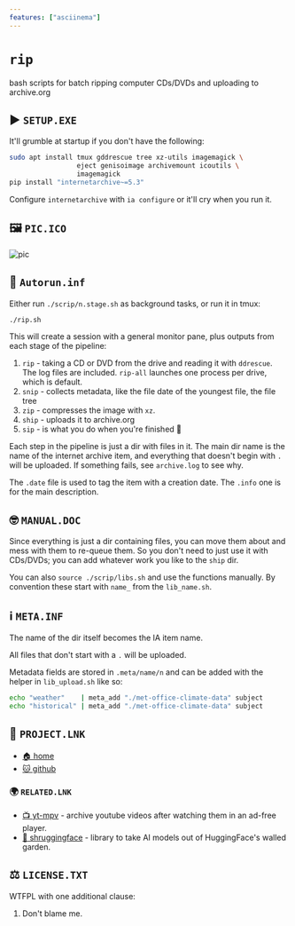 ```yaml
---
features: ["asciinema"]
---
```

# `rip`

bash scripts for batch ripping computer CDs/DVDs and uploading to archive.org

## ▶️ `SETUP.EXE`

It'll grumble at startup if you don't have the following:

```bash
sudo apt install tmux gddrescue tree xz-utils imagemagick \
                 eject genisoimage archivemount icoutils \
                 imagemagick
pip install "internetarchive~=5.3"
```

Configure `internetarchive` with `ia configure` or it'll cry when you run it.

## 🖼️ `PIC.ICO`

![pic](pic/pic.cast.webp)

## 🏃 `Autorun.inf`

Either run `./scrip/n.stage.sh` as background tasks, or run it in tmux:

```bash
./rip.sh
```

This will create a session with a general monitor pane, plus outputs from each
stage of the pipeline:

1. `rip` - taking a CD or DVD from the drive and reading it with `ddrescue`. The
   log files are included. `rip-all` launches one process per drive, which is
   default.
2. `snip` - collects metadata, like the file date of the youngest file, the file
   tree 
3. `zip` - compresses the image with `xz`.
4. `ship` - uploads it to archive.org
5. `sip` - is what you do when you're finished 🍻

Each step in the pipeline is just a dir with files in it. The main dir name is
the name of the internet archive item, and everything that doesn't begin with
`.` will be uploaded. If something fails, see `archive.log` to see why.

The `.date` file is used to tag the item with a creation date. The `.info` one
is for the main description.

## 🤓 `MANUAL.DOC`

Since everything is just a dir containing files, you can move them about and
mess with them to re-queue them. So you don't need to just use it with
CDs/DVDs; you can add whatever work you like to the `ship` dir.

You can also `source ./scrip/libs.sh` and use the functions manually. By
convention these start with `name_` from the `lib_name.sh`.

## ℹ️  `META.INF`

The name of the dir itself becomes the IA item name.

All files that don't start with a `.` will be uploaded.

Metadata fields are stored in `.meta/name/n` and can be added with the helper
in `lib_upload.sh` like so:
```sh
echo "weather"    | meta_add "./met-office-climate-data" subject
echo "historical" | meta_add "./met-office-climate-data" subject
```

## 🔗 `PROJECT.LNK`

* [🏠 home](https://bitplane.net/dev/sh/rip)
* [🐱 github](https://github.com/bitplane/rip)

### 🌍 `RELATED.LNK`

* [📺 yt-mpv](https://bitplane.net/dev/python/yt-mpv) -
  archive youtube videos after watching them in an ad-free player.
* [🤷 shruggingface](https://bitplane.net/dev/python/shruggingface) -
  library to take AI models out of HuggingFace's walled garden.

## ⚖️ `LICENSE.TXT`

WTFPL with one additional clause:

1. Don't blame me.

